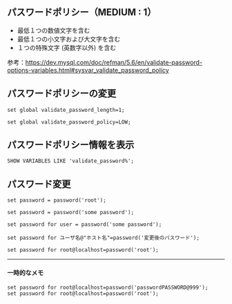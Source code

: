 ## パスワードポリシー（MEDIUM : 1）
 * 最低１つの数値文字を含む
 * 最低１つの小文字および大文字を含む
 * １つの特殊文字 (英数字以外) を含む

参考：<https://dev.mysql.com/doc/refman/5.6/en/validate-password-options-variables.html#sysvar_validate_password_policy>

## パスワードポリシーの変更
```
set global validate_password_length=1;

set global validate_password_policy=LOW;
```

## パスワードポリシー情報を表示
```
SHOW VARIABLES LIKE 'validate_password%';
```

## パスワード変更
```
set password = password('root');

set password = password('some password');

set password for user = password('some password');

set password for ユーザ名@"ホスト名"=password('変更後のパスワード');

set password for root@localhost=password('root');
```

_____________________________________
#### 一時的なメモ
```
set password for root@localhost=password('passwordPASSWORD@999');
set password for root@localhost=password('root');
```
